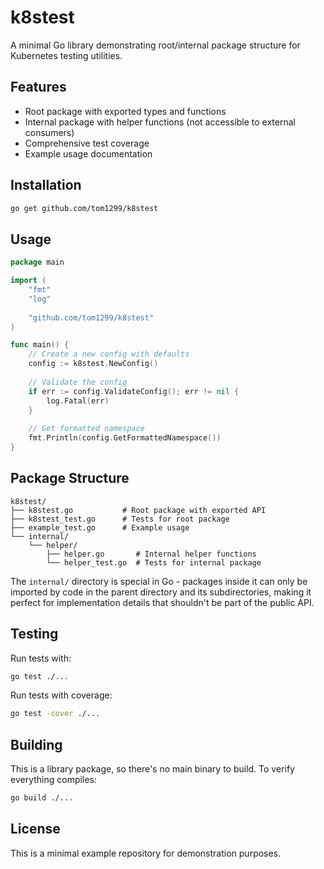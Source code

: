 # k8stest

A minimal Go library demonstrating root/internal package structure for Kubernetes testing utilities.

## Features

- Root package with exported types and functions
- Internal package with helper functions (not accessible to external consumers)
- Comprehensive test coverage
- Example usage documentation

## Installation

```bash
go get github.com/tom1299/k8stest
```

## Usage

```go
package main

import (
    "fmt"
    "log"
    
    "github.com/tom1299/k8stest"
)

func main() {
    // Create a new config with defaults
    config := k8stest.NewConfig()
    
    // Validate the config
    if err := config.ValidateConfig(); err != nil {
        log.Fatal(err)
    }
    
    // Get formatted namespace
    fmt.Println(config.GetFormattedNamespace())
}
```

## Package Structure

```
k8stest/
├── k8stest.go           # Root package with exported API
├── k8stest_test.go      # Tests for root package
├── example_test.go      # Example usage
└── internal/
    └── helper/
        ├── helper.go       # Internal helper functions
        └── helper_test.go  # Tests for internal package
```

The `internal/` directory is special in Go - packages inside it can only be imported by code in the parent directory and its subdirectories, making it perfect for implementation details that shouldn't be part of the public API.

## Testing

Run tests with:

```bash
go test ./...
```

Run tests with coverage:

```bash
go test -cover ./...
```

## Building

This is a library package, so there's no main binary to build. To verify everything compiles:

```bash
go build ./...
```

## License

This is a minimal example repository for demonstration purposes.